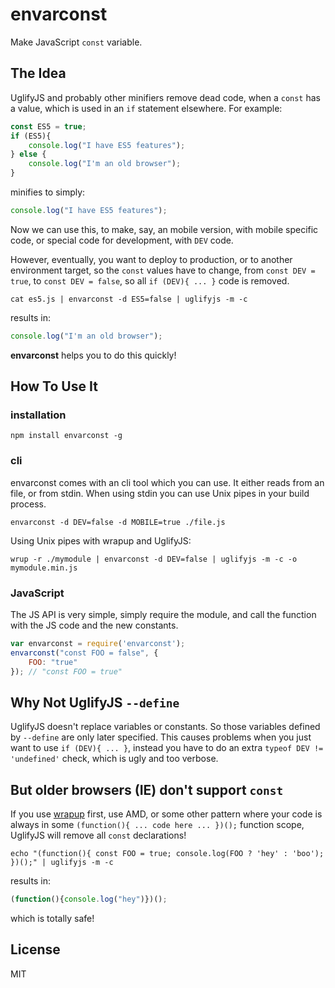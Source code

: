 envarconst
==========

Make JavaScript `const` variable.

The Idea
--------

UglifyJS and probably other minifiers remove dead code, when a `const` has a
value, which is used in an `if` statement elsewhere. For example:

```js
const ES5 = true;
if (ES5){
	console.log("I have ES5 features");
} else {
	console.log("I'm an old browser");
}
```

minifies to simply:

```js
console.log("I have ES5 features");
```

Now we can use this, to make, say, an mobile version, with mobile specific code,
or special code for development, with `DEV` code.

However, eventually, you want to deploy to production, or to another environment
target, so the `const` values have to change, from `const DEV = true`, to
`const DEV = false`, so all `if (DEV){ ... }` code is removed.

```
cat es5.js | envarconst -d ES5=false | uglifyjs -m -c
```

results in:

```js
console.log("I'm an old browser");
```

**envarconst** helps you to do this quickly!

How To Use It
-------------

### installation

```
npm install envarconst -g
```

### cli

envarconst comes with an cli tool which you can use.
It either reads from an file, or from stdin. When using stdin you can use Unix
pipes in your build process.

```
envarconst -d DEV=false -d MOBILE=true ./file.js
```

Using Unix pipes with wrapup and UglifyJS:

```
wrup -r ./mymodule | envarconst -d DEV=false | uglifyjs -m -c -o mymodule.min.js
```

### JavaScript

The JS API is very simple, simply require the module, and call the function
with the JS code and the new constants.

```js
var envarconst = require('envarconst');
envarconst("const FOO = false", {
	FOO: "true"
}); // "const FOO = true"
```

Why Not UglifyJS `--define`
---------------------------

UglifyJS doesn't replace variables or constants. So those variables defined
by `--define` are only later specified. This causes problems when you just want
to use `if (DEV){ ... }`, instead you have to do an extra
`typeof DEV != 'undefined'` check, which is ugly and too verbose.

But older browsers (IE) don't support `const`
---------------------------------------------

If you use [wrapup](https://github.com/mootools/wrapup) first, use AMD, or some
other pattern where your code is always in some
`(function(){ ... code here ... })();` function scope, UglifyJS will remove
all `const` declarations!

```
echo "(function(){ const FOO = true; console.log(FOO ? 'hey' : 'boo'); })();" | uglifyjs -m -c
```

results in:

```js
(function(){console.log("hey")})();
```

which is totally safe!

License
-------

MIT
